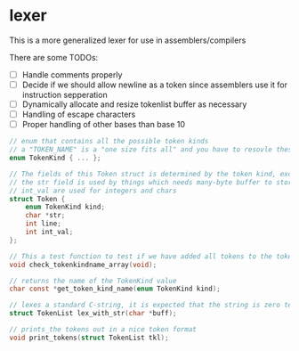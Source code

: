 # lexer

This is a more generalized lexer for use in assemblers/compilers

There are some TODOs:
- [ ] Handle comments properly
- [ ] Decide if we should allow newline as a token since assemblers use it for instruction sepperation
- [ ] Dynamically allocate and resize tokenlist buffer as necessary
- [ ] Handling of escape characters
- [ ] Proper handling of other bases than base 10

```C
// enum that contains all the possible token kinds
// a "TOKEN_NAME" is a "one size fits all" and you have to resovle these after the lexing stage
enum TokenKind { ... };

// The fields of this Token struct is determined by the token kind, except the line number field
// the str field is used by things which needs many-byte buffer to store the information such as a name or string
// int_val are used for integers and chars
struct Token {
    enum TokenKind kind;
    char *str;
    int line;
    int int_val;
};

// This a test function to test if we have added all tokens to the tokenkindname array
void check_tokenkindname_array(void);

// returns the name of the TokenKind value
char const *get_token_kind_name(enum TokenKind kind);

// lexes a standard C-string, it is expected that the string is zero terminated
struct TokenList lex_with_str(char *buff);

// prints_the tokens out in a nice token format
void print_tokens(struct TokenList tkl);
```
